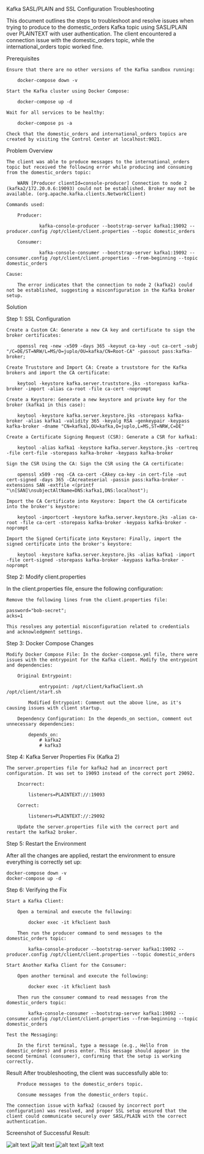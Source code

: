 Kafka SASL/PLAIN and SSL Configuration Troubleshooting


This document outlines the steps to troubleshoot and resolve issues when trying to produce to the domestic_orders Kafka topic using SASL/PLAIN over PLAINTEXT with user authentication. The client encountered a connection issue with the domestic_orders topic, while the international_orders topic worked fine.


Prerequisites

    Ensure that there are no other versions of the Kafka sandbox running:

        docker-compose down -v

    Start the Kafka cluster using Docker Compose:

        docker-compose up -d

    Wait for all services to be healthy:

        docker-compose ps -a

    Check that the domestic_orders and international_orders topics are created by visiting the Control Center at localhost:9021.


Problem Overview

    The client was able to produce messages to the international_orders topic but received the following error while producing and consuming from the domestic_orders topic:

        WARN [Producer clientId=console-producer] Connection to node 2 (kafka2/172.20.0.6:19093) could not be established. Broker may not be available. (org.apache.kafka.clients.NetworkClient)

    Commands used:

        Producer:

                kafka-console-producer --bootstrap-server kafka1:19092 --producer.config /opt/client/client.properties --topic domestic_orders

        Consumer:

                kafka-console-consumer --bootstrap-server kafka1:19092 --consumer.config /opt/client/client.properties --from-beginning --topic domestic_orders

    Cause:

        The error indicates that the connection to node 2 (kafka2) could not be established, suggesting a misconfiguration in the Kafka broker setup.


Solution

Step 1: SSL Configuration

    Create a Custom CA: Generate a new CA key and certificate to sign the broker certificates:

        openssl req -new -x509 -days 365 -keyout ca-key -out ca-cert -subj "/C=DE/ST=NRW/L=MS/O=juplo/OU=kafka/CN=Root-CA" -passout pass:kafka-broker;

    Create Truststore and Import CA: Create a truststore for the Kafka brokers and import the CA certificate:

        keytool -keystore kafka.server.truststore.jks -storepass kafka-broker -import -alias ca-root -file ca-cert -noprompt

    Create a Keystore: Generate a new keystore and private key for the broker (kafka1 in this case):

        keytool -keystore kafka.server.keystore.jks -storepass kafka-broker -alias kafka1 -validity 365 -keyalg RSA -genkeypair -keypass kafka-broker -dname "CN=kafka1,OU=kafka,O=juplo,L=MS,ST=NRW,C=DE"

    Create a Certificate Signing Request (CSR): Generate a CSR for kafka1:

        keytool -alias kafka1 -keystore kafka.server.keystore.jks -certreq -file cert-file -storepass kafka-broker -keypass kafka-broker

    Sign the CSR Using the CA: Sign the CSR using the CA certificate:

        openssl x509 -req -CA ca-cert -CAkey ca-key -in cert-file -out cert-signed -days 365 -CAcreateserial -passin pass:kafka-broker -extensions SAN -extfile <(printf "\n[SAN]\nsubjectAltName=DNS:kafka1,DNS:localhost");

    Import the CA Certificate into Keystore: Import the CA certificate into the broker's keystore:

        keytool -importcert -keystore kafka.server.keystore.jks -alias ca-root -file ca-cert -storepass kafka-broker -keypass kafka-broker -noprompt

    Import the Signed Certificate into Keystore: Finally, import the signed certificate into the broker's keystore:

        keytool -keystore kafka.server.keystore.jks -alias kafka1 -import -file cert-signed -storepass kafka-broker -keypass kafka-broker -noprompt


Step 2: Modify client.properties

In the client.properties file, ensure the following configuration:

    Remove the following lines from the client.properties file:

    password="bob-secret";
    acks=1

    This resolves any potential misconfiguration related to credentials and acknowledgment settings.


Step 3: Docker Compose Changes

    Modify Docker Compose File: In the docker-compose.yml file, there were issues with the entrypoint for the Kafka client. Modify the entrypoint and dependencies:

        Original Entrypoint:

                entrypoint: /opt/client/kafkaClient.sh /opt/client/start.sh

            Modified Entrypoint: Comment out the above line, as it's causing issues with client startup.

        Dependency Configuration: In the depends_on section, comment out unnecessary dependencies:

            depends_on:
                # kafka2
                # kafka3


Step 4: Kafka Server Properties Fix (Kafka 2)

    The server.properties file for kafka2 had an incorrect port configuration. It was set to 19093 instead of the correct port 29092.

        Incorrect:

            listeners=PLAINTEXT://:19093

        Correct:

            listeners=PLAINTEXT://:29092

        Update the server.properties file with the correct port and restart the kafka2 broker.


Step 5: Restart the Environment

After all the changes are applied, restart the environment to ensure everything is correctly set up:

    docker-compose down -v
    docker-compose up -d


Step 6: Verifying the Fix

    Start a Kafka Client:

        Open a terminal and execute the following:

            docker exec -it kfkclient bash

        Then run the producer command to send messages to the domestic_orders topic:

            kafka-console-producer --bootstrap-server kafka1:19092 --producer.config /opt/client/client.properties --topic domestic_orders

    Start Another Kafka Client for the Consumer:

        Open another terminal and execute the following:

            docker exec -it kfkclient bash

        Then run the consumer command to read messages from the domestic_orders topic:

            kafka-console-consumer --bootstrap-server kafka1:19092 --consumer.config /opt/client/client.properties --from-beginning --topic domestic_orders

    Test the Messaging:

        In the first terminal, type a message (e.g., Hello from domestic_orders) and press enter. This message should appear in the second terminal (consumer), confirming that the setup is working correctly.



Result
    After troubleshooting, the client was successfully able to:

        Produce messages to the domestic_orders topic.

        Consume messages from the domestic_orders topic.

    The connection issue with kafka2 (caused by incorrect port configuration) was resolved, and proper SSL setup ensured that the client could communicate securely over SASL/PLAIN with the correct authentication.


Screenshot of Successful Result:

![alt text](<images/Screenshot from 2024-09-30 12-57-07.png>)
![alt text](<images/Screenshot from 2024-09-30 12-58-53.png>)
![alt text](<images/Screenshot from 2024-09-30 12-59-10.png>)
![alt text](<images/Screenshot from 2024-09-30 13-09-22.png>)



